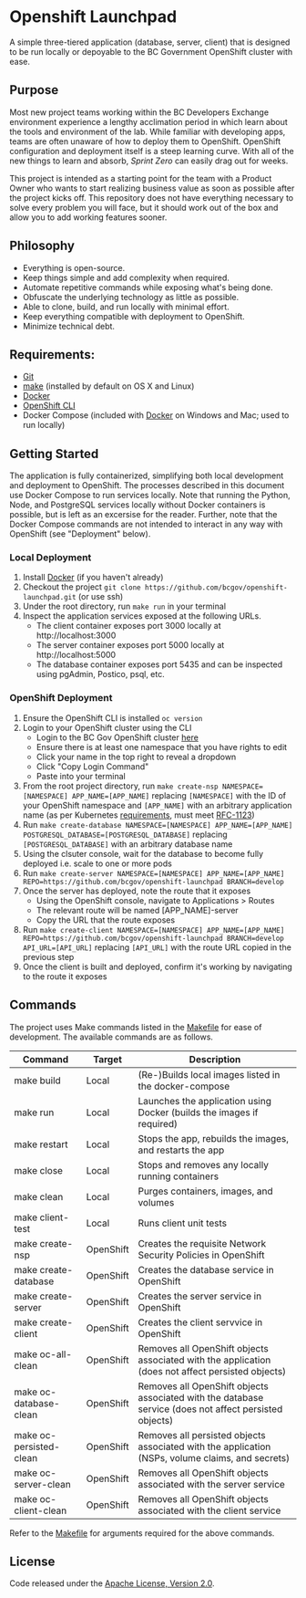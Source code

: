 # Openshift Launchpad

A simple three-tiered application (database, server, client) that is designed to be run locally or depoyable to the BC Government OpenShift cluster with ease.

## Purpose

Most new project teams working within the BC Developers Exchange environment experience a lengthy acclimation period in which learn about the tools and environment of the lab. While familiar with developing apps, teams are often unaware of how to deploy them to OpenShift. OpenShift configuration and deployment itself is a steep learning curve. With all of the new things to learn and absorb, *Sprint Zero* can easily drag out for weeks.

This project is intended as a starting point for the team with a Product Owner who wants to start realizing business value as soon as possible after the project kicks off. This repository does not have everything necessary to solve every problem you will face, but it should work out of the box and allow you to add working features sooner.

## Philosophy

- Everything is open-source. 
- Keep things simple and add complexity when required.
- Automate repetitive commands while exposing what's being done.
- Obfuscate the underlying technology as little as possible.
- Able to clone, build, and run locally with minimal effort.
- Keep everything compatible with deployment to OpenShift.
- Minimize technical debt.

## Requirements:

- [Git](https://git-scm.com)
- [make](http://man7.org/linux/man-pages/man1/make.1.html) (installed by default on OS X and Linux)
- [Docker](https://www.docker.com/)
- [OpenShift CLI](https://docs.openshift.com/container-platform/3.11/cli_reference/get_started_cli.html#cli-reference-get-started-cli)
- Docker Compose (included with [Docker](https://docs.docker.com/install/) on Windows and Mac; used to run locally)

## Getting Started

The application is fully containerized, simplifying both local development and deployment to OpenShift. The processes described in this document use Docker Compose to run services locally. Note that running the Python, Node, and PostgreSQL services locally without Docker containers is possible, but is left as an excersise for the reader. Further, note that the Docker Compose commands are not intended to interact in any way with OpenShift (see "Deployment" below).

### Local Deployment

1. Install [Docker](https://www.docker.com/) (if you haven't already)
2. Checkout the project `git clone https://github.com/bcgov/openshift-launchpad.git` (or use ssh)
3. Under the root directory, run `make run` in your terminal
4. Inspect the application services exposed at the following URLs.
	- The client container exposes port 3000 locally at http://localhost:3000
	- The server container exposes port 5000 locally at http://localhost:5000
	- The database container exposes port 5435 and can be inspected using pgAdmin, Postico, psql, etc.

### OpenShift Deployment

1. Ensure the OpenShift CLI is installed `oc version`
2. Login to your OpenShift cluster using the CLI
	- Login to the BC Gov OpenShift cluster [here](https://console.pathfinder.gov.bc.ca:8443/console/)
	- Ensure there is at least one namespace that you have rights to edit
	- Click your name in the top right to reveal a dropdown
	- Click "Copy Login Command"
	- Paste into your terminal
3. From the root project directory, run `make create-nsp NAMESPACE=[NAMESPACE] APP_NAME=[APP_NAME]` replacing `[NAMESPACE]` with the ID of your OpenShift namespace and `[APP_NAME]` with an arbitrary application name (as per Kubernetes [requirements](https://kubernetes.io/docs/concepts/overview/working-with-objects/names/#dns-subdomain-names), must meet [RFC-1123](https://tools.ietf.org/html/rfc1123))
4. Run `make create-database NAMESPACE=[NAMESPACE] APP_NAME=[APP_NAME] POSTGRESQL_DATABASE=[POSTGRESQL_DATABASE]` replacing `[POSTGRESQL_DATABASE]` with an arbitrary database name
5. Using the clsuter console, wait for the database to become fully deployed i.e. scale to one or more pods
6. Run `make create-server NAMESPACE=[NAMESPACE] APP_NAME=[APP_NAME] REPO=https://github.com/bcgov/openshift-launchpad BRANCH=develop`
7. Once the server has deployed, note the route that it exposes
	- Using the OpenShift console, navigate to Applications > Routes
	- The relevant route will be named [APP_NAME]-server
	- Copy the URL that the route exposes
7. Run `make create-client NAMESPACE=[NAMESPACE] APP_NAME=[APP_NAME] REPO=https://github.com/bcgov/openshift-launchpad BRANCH=develop API_URL=[API_URL]` replacing `[API_URL]` with the route URL copied in the previous step
8. Once the client is built and deployed, confirm it's working by navigating to the route it exposes

## Commands

The project uses Make commands listed in the [Makefile](Makefile) for ease of development. The available commands are as follows.

| Command                 | Target    | Description
|-------------------------|-----------|----------------------------------------------------
| make build              | Local     | (Re-)Builds local images listed in the docker-compose
| make run                | Local     | Launches the application using Docker (builds the images if required)
| make restart            | Local     | Stops the app, rebuilds the images, and restarts the app
| make close              | Local     | Stops and removes any locally running containers
| make clean              | Local     | Purges containers, images, and volumes
| make client-test        | Local     | Runs client unit tests
| make create-nsp         | OpenShift | Creates the requisite Network Security Policies in OpenShift
| make create-database    | OpenShift | Creates the database service in OpenShift
| make create-server      | OpenShift | Creates the server service in OpenShift
| make create-client      | OpenShift | Creates the client servvice in OpenShift
| make oc-all-clean       | OpenShift | Removes all OpenShift objects associated with the application (does not affect persisted objects)
| make oc-database-clean  | OpenShift | Removes all OpenShift objects associated with the database service (does not affect persisted objects)
| make oc-persisted-clean | OpenShift | Removes all persisted objects associated with the application (NSPs, volume claims, and secrets)
| make oc-server-clean    | OpenShift | Removes all OpenShift objects associated with the server service
| make oc-client-clean    | OpenShift | Removes all OpenShift objects associated with the client service

Refer to the [Makefile](Makefile) for arguments required for the above commands.

## License

Code released under the [Apache License, Version 2.0](LICENSE).

